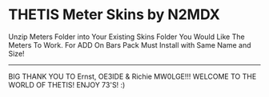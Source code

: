 # THETIS Meter Skins by N2MDX
Unzip Meters Folder into Your Existing Skins Folder You Would Like The Meters To Work.
For ADD On Bars Pack Must Install with Same Name and Size!
*****************************************************************************************************************************************************
BIG THANK YOU TO Ernst, OE3IDE & Richie MW0LGE!!!
WELCOME TO THE WORLD OF THETIS!
ENJOY 73'S! :)
